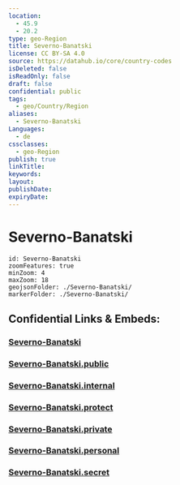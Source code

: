 ```yaml
---
location:
  - 45.9
  - 20.2
type: geo-Region
title: Severno-Banatski
license: CC BY-SA 4.0
source: https://datahub.io/core/country-codes
isDeleted: false
isReadOnly: false
draft: false
confidential: public
tags:
  - geo/Country/Region
aliases:
  - Severno-Banatski
Languages:
  - de
cssclasses:
  - geo-Region
publish: true
linkTitle:
keywords:
layout:
publishDate:
expiryDate:
---
```


# Severno-Banatski

```leaflet
id: Severno-Banatski
zoomFeatures: true 
minZoom: 4 
maxZoom: 18
geojsonFolder: ./Severno-Banatski/
markerFolder: ./Severno-Banatski/
```


## Confidential Links & Embeds: 

### [Severno-Banatski](/_Standards/Earth/Continent/Europe/Europe~South/Serbia/districts~Serbia/Severno-Banatski.md) 

### [Severno-Banatski.public](/_public/Earth/Continent/Europe/Europe~South/Serbia/districts~Serbia/Severno-Banatski.public.md) 

### [Severno-Banatski.internal](/_internal/Earth/Continent/Europe/Europe~South/Serbia/districts~Serbia/Severno-Banatski.internal.md) 

### [Severno-Banatski.protect](/_protect/Earth/Continent/Europe/Europe~South/Serbia/districts~Serbia/Severno-Banatski.protect.md) 

### [Severno-Banatski.private](/_private/Earth/Continent/Europe/Europe~South/Serbia/districts~Serbia/Severno-Banatski.private.md) 

### [Severno-Banatski.personal](/_personal/Earth/Continent/Europe/Europe~South/Serbia/districts~Serbia/Severno-Banatski.personal.md) 

### [Severno-Banatski.secret](/_secret/Earth/Continent/Europe/Europe~South/Serbia/districts~Serbia/Severno-Banatski.secret.md)

